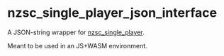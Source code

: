 # nzsc_single_player_json_interface
A JSON-string wrapper for [nzsc_single_player](https://github.com/nzsc-org/nzsc_single_player).

Meant to be used in an JS+WASM environment.
